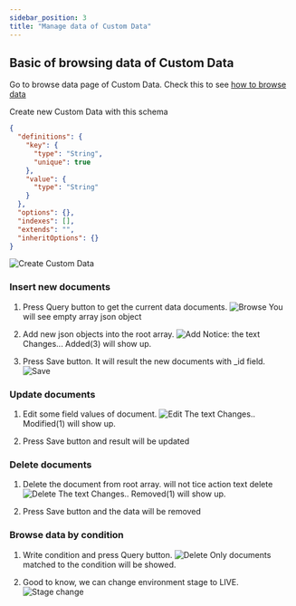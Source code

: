 ```yaml
---
sidebar_position: 3
title: "Manage data of Custom Data"
---
```


## Basic of browsing data of Custom Data

Go to browse data page of Custom Data. Check this to see [how to browse data](/getting-started/storing-data-via-custom-data#how-to-browse-data-of-custom-data)

Create new Custom Data with this schema

```json title="Custom Data projectSetting's schema"
{
  "definitions": {
    "key": {
      "type": "String",
      "unique": true
    },
    "value": {
      "type": "String"
    }
  },
  "options": {},
  "indexes": [],
  "extends": "",
  "inheritOptions": {}
}
```

![Create Custom Data](\img\docs\core-components\custom-data\manager-data\01-create-new-custom-data.png)

### Insert new documents

1. Press Query button to get the current data documents.
   ![Browse](\img\docs\core-components\custom-data\manager-data\02-browse-current-data.png)
   You will see empty array json object

2. Add new json objects into the root array.
   ![Add](\img\docs\core-components\custom-data\manager-data\03-add-new-value.png)
   Notice: the text Changes... Added(3) will show up.

3. Press Save button. It will result the new documents with \_id field.
   ![Save](\img\docs\core-components\custom-data\manager-data\04-save-and-data-will-be-update-with-_id.png)

### Update documents

1. Edit some field values of document.
   ![Edit](\img\docs\core-components\custom-data\manager-data\05-change-value.png)
   The text Changes.. Modified(1) will show up.

2. Press Save button and result will be updated

### Delete documents

1. Delete the document from root array. will not tice action text delete
   ![Delete](\img\docs\core-components\custom-data\manager-data\06-remove-value.png)
   The text Changes.. Removed(1) will show up.

2. Press Save button and the data will be removed

### Browse data by condition

1. Write condition and press Query button.
   ![Delete](\img\docs\core-components\custom-data\manager-data\07-query-by-condition.png)
   Only documents matched to the condition will be showed.

2. Good to know, we can change environment stage to LIVE.
   ![Stage change](\img\docs\core-components\custom-data\manager-data\08-change-stage-to-live.png)
